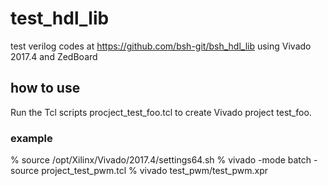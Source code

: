 # test_hdl_lib
test verilog codes at https://github.com/bsh-git/bsh_hdl_lib
using Vivado 2017.4 and ZedBoard



## how to use
Run the Tcl scripts procject_test_foo.tcl to create Vivado project test_foo.

### example
% source /opt/Xilinx/Vivado/2017.4/settings64.sh
% vivado -mode batch -source project_test_pwm.tcl
% vivado test_pwm/test_pwm.xpr
